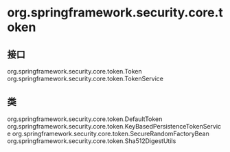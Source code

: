 # org.springframework.security.core.token

## 接口

org.springframework.security.core.token.Token
org.springframework.security.core.token.TokenService

## 类

org.springframework.security.core.token.DefaultToken
org.springframework.security.core.token.KeyBasedPersistenceTokenService
org.springframework.security.core.token.SecureRandomFactoryBean
org.springframework.security.core.token.Sha512DigestUtils




